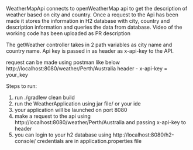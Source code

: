 WeatherMapApi connects to openWeatherMap api to get the description of weather based on city and country.
Once a request to the Api has been made it stores the information in H2 database with city, country and description information and queries the data from database.
Video of the working code has been uploaded as PR description

The getWeather controller takes in 2 path variables as city name and country name. Api key is passed in as header as x-api-key to the API. 

request can be made using postman like below
http://localhost:8080/weather/Perth/Australia
header - x-api-key = your_key

Steps to run: 
1. run ./gradlew clean build
2. run the WeatherApplication using jar file/ or your ide
3. your application will be launched on port 8080
4. make a request to the api using http://localhost:8080/weather/Perth/Australia and passing x-api-key to header
5. you can login to your h2 database using http://localhost:8080/h2-console/ credentials are in application.properties file

